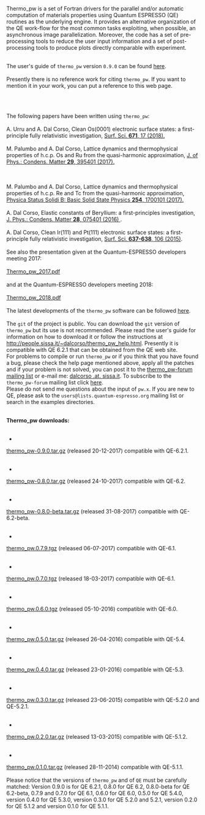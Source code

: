 <html>
 <body>
<br><br>
Thermo_pw is a set of Fortran drivers for the parallel and/or automatic 
computation of materials properties using Quantum ESPRESSO (QE) routines 
as the underlying engine. It provides an alternative organization of the 
QE work-flow for the most common tasks exploiting, when possible, 
an asynchronous image parallelization. Moreover, the code has a set of 
pre-processing tools to reduce the user input information and a set of 
post-processing tools to produce plots directly comparable with experiment.
<br>
<br>

The user's guide of <code>thermo_pw</code> version <code>0.9.0</code> can be
found <a href="https://people.sissa.it/dalcorso/thermo_pw/user_guide/index.html">here</a>.
<br>
<br>
Presently there is no reference work for citing <code>thermo_pw</code>. If you want to mention it in your work, you can put a reference to this web page.

<br>
<br>

  The following papers have been written using <code>thermo_pw</code>:
<br>
<br>
A. Urru and A. Dal Corso,
Clean Os(0001) electronic surface states: a first-principle fully relativistic investigation,
<a href="https://www.sciencedirect.com/science/article/pii/S0039602817309469">Surf. Sci. <B> 671</B>, 17 (2018).</a>
<br>
<br>
M. Palumbo and A. Dal Corso,
Lattice dynamics and thermophysical properties of h.c.p. Os and Ru from
the quasi-harmonic approximation,
<a href="http://iopscience.iop.org/article/10.1088/1361-648X/aa7dca">
J. of Phys.: Condens. Matter <B>29</B>, 395401 (2017).
</a>

<br>
<br>
M. Palumbo and A. Dal Corso,
Lattice dynamics and thermophysical properties of h.c.p. Re and Tc from
the quasi-harmonic approximation,
<a href="http://dx.doi.org/10.1002/pssb.201700101">Physica Status Solidi B:
Basic Solid State Physics <B>254</B>, 1700101 (2017).
</a>

<br>
<br>
A. Dal Corso,
Elastic constants of Beryllium: a first-principles investigation,
<a href="http://dx.doi.org/10.1088/0953-8984/28/7/075401"> J. Phys.: Condens. Matter <B>28</B>, 075401 (2016) </a>.

<br>
<br>
A. Dal Corso,
Clean Ir(111) and Pt(111) electronic surface states: a first-principle fully relativistic investigation,
<a href="http://www.sciencedirect.com/science/article/pii/S0039602815000734"> Surf. Sci. <B>637-638</B>, 106 (2015)</a>.
<br>
<br>
See also the presentation given at the Quantum-ESPRESSO developers meeting 2017:

<br>
<br>
<a href="https://people.sissa.it/~dalcorso/thermo_pw_2017.pdf">Thermo_pw_2017.pdf</a>
<br>
<br>
and at the Quantum-ESPRESSO developers meeting 2018:
<br>
<br>
<a href="https://people.sissa.it/~dalcorso/thermo_pw_2018.pdf">Thermo_pw_2018.pdf</a>
<br>
<br>
The latest developments of the <code>thermo_pw</code> software can be
followed <a href="https://github.com/dalcorso/thermo_pw/commits/master">here</a>.
<br>
<br>
The <code>git</code> of the project is public. You can download the <code>git</code> version of <code>thermo_pw</code> but its use is not recommended.
Please read the user's guide for information on how to download it or follow the instructions at <a href="https://people.sissa.it/~dalcorso/thermo_pw_help.html">
http://people.sissa.it/~dalcorso/thermo_pw_help.html</a>.
Presently it is compatible with QE 6.2.1 that can be obtained from the QE web site.


<br>
For problems to compile or run <code>thermo_pw</code> or if you think
that you have found a bug, please check the help page mentioned above, apply
all the patches and if your problem is not solved, you can post it to the
<a href="mailto:thermo_pw-forum@lists.quantum-espresso.org">thermo_pw-forum mailing list</a> or e-mail me: <a href="mailto:dalcorso .at. sissa.it">dalcorso .at. sissa.it</a>. To subscribe to the <code>thermo_pw-forum</code> mailing list
click <a href="https://lists.quantum-espresso.org/mailman/listinfo/thermo_pw-forum">here</a>.
<br>
Please do not send me questions about the input of <code>pw.x</code>.
If you are new to QE, please ask to the
<code>users@lists.quantum-espresso.org</code> mailing list or search
in the examples directories.
<br>
<br>

<b>Thermo_pw downloads:</b>
<br>
<br>
- <a href="http://people.sissa.it/%7Edalcorso/thermo_pw/thermo_pw-0.9.0.tar.gz">
thermo_pw-0.9.0.tar.gz</a>  (released 20-12-2017) compatible with QE-6.2.1.
<br>
<br>
- <a href="http://people.sissa.it/%7Edalcorso/thermo_pw/thermo_pw-0.8.0.tgz">
thermo_pw-0.8.0.tar.gz</a>  (released 24-10-2017) compatible with QE-6.2.
<br>
<br>
- <a href="http://people.sissa.it/%7Edalcorso/thermo_pw/thermo_pw-0.8.0-beta.tgz">
thermo_pw-0.8.0-beta.tar.gz</a>  (released 31-08-2017) compatible with QE-6.2-beta.
<br>
<br>
- <a href="http://people.sissa.it/%7Edalcorso/thermo_pw/thermo_pw.0.7.9.tgz">
thermo_pw.0.7.9.tgz</a>  (released 06-07-2017) compatible with QE-6.1.
<br>
<br>
- <a href="http://people.sissa.it/%7Edalcorso/thermo_pw/thermo_pw.0.7.0.tgz">
thermo_pw.0.7.0.tgz</a>  (released 18-03-2017) compatible with QE-6.1.
<br>
<br>
- <a href="http://people.sissa.it/%7Edalcorso/thermo_pw/thermo_pw.0.6.0.tgz">
thermo_pw.0.6.0.tgz</a>  (released 05-10-2016) compatible with QE-6.0.
<br>
<br>
- <a href="http://people.sissa.it/%7Edalcorso/thermo_pw/thermo_pw.0.5.0.tar.gz">
thermo_pw.0.5.0.tar.gz</a>  (released 26-04-2016) compatible with QE-5.4.
<br>
<br>
- <a href="http://people.sissa.it/%7Edalcorso/thermo_pw/thermo_pw.0.4.0.tar.gz">
thermo_pw.0.4.0.tar.gz</a>  (released 23-01-2016) compatible with QE-5.3.
<br>
<br>
- <a href="http://people.sissa.it/%7Edalcorso/thermo_pw/thermo_pw.0.3.0.tar.gz">
thermo_pw.0.3.0.tar.gz</a>  (released 23-06-2015) compatible with QE-5.2.0 and QE-5.2.1.
<br>
<br>
- <a href="http://people.sissa.it/%7Edalcorso/thermo_pw/thermo_pw.0.2.0.tar.gz">
thermo_pw.0.2.0.tar.gz</a>   (released 13-03-2015) compatible with QE-5.1.2.
<br>
<br>
- <a href="http://people.sissa.it/%7Edalcorso/thermo_pw/thermo_pw.0.1.0.tar.gz">
thermo_pw.0.1.0.tar.gz</a>   (released 28-11-2014) compatible with QE-5.1.1.
<br>
<br>
Please notice that the versions of <code>thermo_pw</code> and of <code>QE</code> must be carefully matched: Version 0.9.0 is for QE 6.2.1, 0.8.0 for QE 6.2, 0.8.0-beta for QE 6.2-beta, 0.7.9 and 0.7.0 for QE 6.1, 0.6.0 for QE 6.0, 0.5.0 for QE 5.4.0, version 0.4.0 for QE 5.3.0, version 0.3.0 for QE 5.2.0 and 5.2.1, version 0.2.0 for QE 5.1.2 and version 0.1.0 for QE 5.1.1.
<br><br>

</body>
</html>
